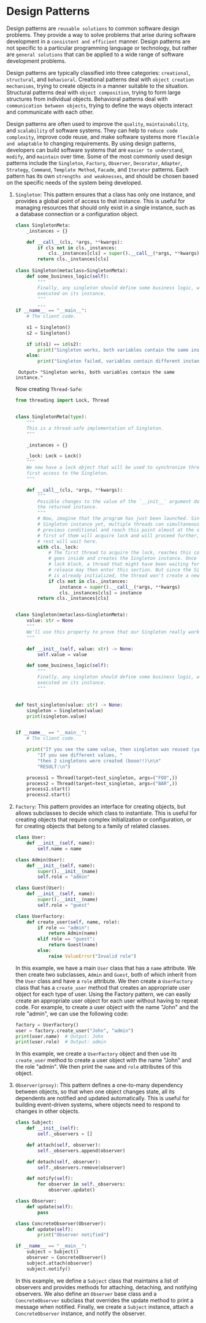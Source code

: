 # Design Patterns


Design patterns are `reusable solutions` to common software design problems. They provide a way to solve problems that arise during software development in a `consistent and efficient` manner. Design patterns are not specific to a particular programming language or technology, but rather are `general solutions` that can be applied to a wide range of software development problems.

Design patterns are typically classified into three categories: `creational`, `structural`, and `behavioral`. Creational patterns deal with `object creation mechanisms`, trying to create objects in a manner suitable to the situation. Structural patterns deal with `object composition`, trying to form large structures from individual objects. Behavioral patterns deal with `communication between objects`, trying to define the ways objects interact and communicate with each other.

Design patterns are often used to improve the `quality`, `maintainability`, and `scalability` of software systems. They can help to `reduce code complexity`, improve code reuse, and make software systems more `flexible and adaptable` to changing requirements. By using design patterns, developers can build software systems that are `easier to understand`, `modify`, and `maintain` over time.
Some of the most commonly used design patterns include the `Singleton`, `Factory`, `Observer`, `Decorator`, `Adapter`, `Strategy`, `Command`, `Template Method`, `Facade`, and `Iterator` patterns. Each pattern has its own `strengths and weaknesses`, and should be chosen based on the specific needs of the system being developed.


1. `Singleton`: This pattern ensures that a class has only one instance, and provides a global point of access to that instance. This is useful for managing resources that should only exist in a single instance, such as a database connection or a configuration object.

    ```python
    class SingletonMeta:
        _instances = {}

        def __call__(cls, *args, **kwargs):
            if cls not in cls._instances:
                cls._instances[cls] = super().__call__(*args, **kwargs)
            return cls._instances[cls]
            
    class Singleton(metaclass=SingletonMeta):
        def some_business_logic(self):
            """
            Finally, any singleton should define some business logic, which can be
            executed on its instance.
            """
            ...
    if __name__ == "__main__":
        # The client code.

        s1 = Singleton()
        s2 = Singleton()

        if id(s1) == id(s2):
            print("Singleton works, both variables contain the same instance.")
        else:
            print("Singleton failed, variables contain different instances.")
    ```
    ``` Output> "Singleton works, both variables contain the same instance."```

    Now creating `Thread-Safe`:
    ```python
    from threading import Lock, Thread


    class SingletonMeta(type):
        """
        This is a thread-safe implementation of Singleton.
        """

        _instances = {}

        _lock: Lock = Lock()
        """
        We now have a lock object that will be used to synchronize threads during
        first access to the Singleton.
        """

        def __call__(cls, *args, **kwargs):
            """
            Possible changes to the value of the `__init__` argument do not affect
            the returned instance.
            """
            # Now, imagine that the program has just been launched. Since there's no
            # Singleton instance yet, multiple threads can simultaneously pass the
            # previous conditional and reach this point almost at the same time. The
            # first of them will acquire lock and will proceed further, while the
            # rest will wait here.
            with cls._lock:
                # The first thread to acquire the lock, reaches this conditional,
                # goes inside and creates the Singleton instance. Once it leaves the
                # lock block, a thread that might have been waiting for the lock
                # release may then enter this section. But since the Singleton field
                # is already initialized, the thread won't create a new object.
                if cls not in cls._instances:
                    instance = super().__call__(*args, **kwargs)
                    cls._instances[cls] = instance
            return cls._instances[cls]


    class Singleton(metaclass=SingletonMeta):
        value: str = None
        """
        We'll use this property to prove that our Singleton really works.
        """

        def __init__(self, value: str) -> None:
            self.value = value

        def some_business_logic(self):
            """
            Finally, any singleton should define some business logic, which can be
            executed on its instance.
            """


    def test_singleton(value: str) -> None:
        singleton = Singleton(value)
        print(singleton.value)


    if __name__ == "__main__":
        # The client code.

        print("If you see the same value, then singleton was reused (yay!)\n"
            "If you see different values, "
            "then 2 singletons were created (booo!!)\n\n"
            "RESULT:\n")

        process1 = Thread(target=test_singleton, args=("FOO",))
        process2 = Thread(target=test_singleton, args=("BAR",))
        process1.start()
        process2.start()
    ```

2. `Factory`: This pattern provides an interface for creating objects, but allows subclasses to decide which class to instantiate. This is useful for creating objects that require complex initialization or configuration, or for creating objects that belong to a family of related classes.

    ```python
    class User:
        def __init__(self, name):
            self.name = name

    class Admin(User):
        def __init__(self, name):
            super().__init__(name)
            self.role = "admin"

    class Guest(User):
        def __init__(self, name):
            super().__init__(name)
            self.role = "guest"

    class UserFactory:
        def create_user(self, name, role):
            if role == "admin":
                return Admin(name)
            elif role == "guest":
                return Guest(name)
            else:
                raise ValueError("Invalid role")
    ```

    In this example, we have a main `User` class that has a `name` attribute. We then create two subclasses, `Admin` and `Guest`, both of which inherit from the `User` class and have a `role` attribute. We then create a `UserFactory` class that has a `create_user` method that creates an appropriate user object for each type of user.
    Using the Factory pattern, we can easily create an appropriate user object for each user without having to repeat code. For example, to create a user object with the name "John" and the role "admin", we can use the following code:

    ```python
    factory = UserFactory()
    user = factory.create_user("John", "admin")
    print(user.name)  # Output: John
    print(user.role)  # Output: admin
    ```
    In this example, we create a `UserFactory` object and then use its `create_user` method to create a user object with the name "John" and the role "admin". We then print the `name` and `role` attributes of this object.

3. `Observer(proxy)`: This pattern defines a one-to-many dependency between objects, so that when one object changes state, all its dependents are notified and updated automatically. This is useful for building event-driven systems, where objects need to respond to changes in other objects.

    ```python
    class Subject:
        def __init__(self):
            self._observers = []

        def attach(self, observer):
            self._observers.append(observer)

        def detach(self, observer):
            self._observers.remove(observer)

        def notify(self):
            for observer in self._observers:
                observer.update()

    class Observer:
        def update(self):
            pass

    class ConcreteObserver(Observer):
        def update(self):
            print("Observer notified")

    if __name__ == "__main__":
        subject = Subject()
        observer = ConcreteObserver()
        subject.attach(observer)
        subject.notify()
    ```

    In this example, we define a `Subject` class that maintains a list of observers and provides methods for attaching, detaching, and notifying observers. We also define an `Observer` base class and a `ConcreteObserver` subclass that overrides the update method to print a message when notified. Finally, we create a `Subject` instance, attach a `ConcreteObserver` instance, and notify the observer.
